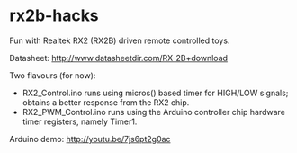 rx2b-hacks
==========

Fun with Realtek RX2 (RX2B) driven remote controlled toys.

Datasheet: http://www.datasheetdir.com/RX-2B+download

Two flavours (for now):
- RX2_Control.ino runs using micros() based timer for HIGH/LOW signals; obtains a better response from the RX2 chip.
- RX2_PWM_Control.ino runs using the Arduino controller chip hardware timer registers, namely Timer1.


Arduino demo: http://youtu.be/7js6pt2g0ac
